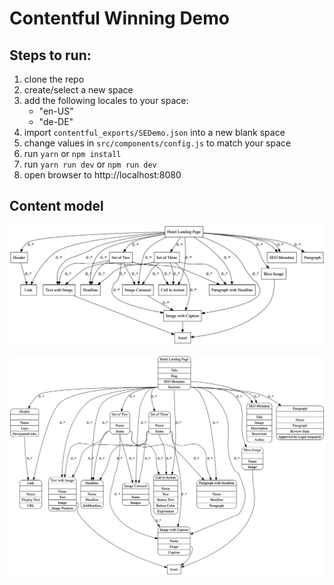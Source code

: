 # Contentful Winning Demo

## Steps to run:

1. clone the repo
1. create/select a new space
1. add the following locales to your space:
    - "en-US"
    - "de-DE"
1. import `contentful_exports/SEDemo.json` into a new blank space
1. change values in `src/components/config.js` to match your space
1. run `yarn` or `npm install`
1. run `yarn run dev` or `npm run dev`
1. open browser to http://localhost:8080


## Content model

![Content model simple](./winning-demo-content-model-simple.png)

![Content model full](./winning-demo-content-model.png)